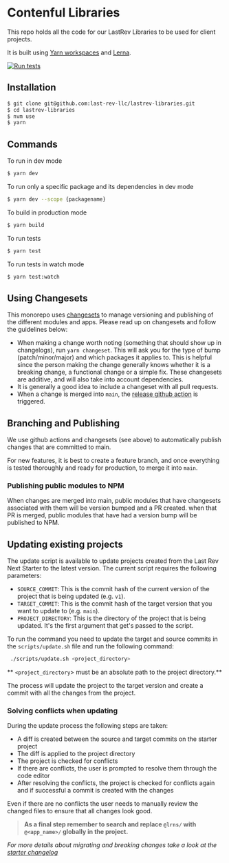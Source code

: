 # Contenful Libraries

This repo holds all the code for our LastRev Libraries to be used for client projects.

It is built using [Yarn workspaces](https://classic.yarnpkg.com/en/docs/workspaces/) and [Lerna](https://lerna.js.org/).

[![Run tests](https://github.com/last-rev-llc/lastrev-libraries/actions/workflows/run-tests.yml/badge.svg)](https://github.com/last-rev-llc/lastrev-libraries/actions/workflows/run-tests.yml)

## Installation

```bash
$ git clone git@github.com:last-rev-llc/lastrev-libraries.git
$ cd lastrev-libraries
$ nvm use
$ yarn
```

## Commands

To run in dev mode

```bash
$ yarn dev
```

To run only a specific package and its dependencies in dev mode

```bash
$ yarn dev --scope {packagename}
```

To build in production mode

```bash
$ yarn build
```

To run tests

```bash
$ yarn test
```

To run tests in watch mode

```bash
$ yarn test:watch
```

## Using Changesets

This monorepo uses [changesets](https://github.com/atlassian/changesets) to manage versioning and publishing of the different modules and apps. Please read up on changesets and follow the guidelines below:

- When making a change worth noting (something that should show up in changelogs), run `yarn changeset`. This will ask you for the type of bump (patch/minor/major) and which packages it applies to. This is helpful since the person making the change generally knows whether it is a breaking change, a functional change or a simple fix. These changesets are additive, and will also take into account dependencies.
- It is generally a good idea to include a changeset with all pull requests.
- When a change is merged into `main`, the [release github action](.github/workflows/release.yml) is triggered.

## Branching and Publishing

We use github actions and changesets (see above) to automatically publish changes that are committed to main.

For new features, it is best to create a feature branch, and once everything is tested thoroughly and ready for production, to merge it into `main`.

### Publishing public modules to NPM

When changes are merged into main, public modules that have changesets associated with them will be version bumped and a PR created. when that PR is merged, public modules that have had a version bump will be published to NPM.

## Updating existing projects

The update script is available to update projects created from the Last Rev Next Starter to the latest version.
The current script requires the following parameters:

- `SOURCE_COMMIT`: This is the commit hash of the current version of the project that is being updated (e.g. `v1`).
- `TARGET_COMMIT`: This is the commit hash of the target version that you want to update to (e.g. `main`).
- `PROJECT_DIRECTORY`: This is the directory of the project that is being updated. It's the first argument that get's passed to the script.

To run the command you need to update the target and source commits in the `scripts/update.sh` file and run the following command:

```bash
 ./scripts/update.sh <project_directory>
```

** `<project_directory`> must be an absolute path to the project directory.**

The process will update the project to the target version and create a commit with all the changes from the project.

### Solving conflicts when updating

During the update process the following steps are taken:

- A diff is created between the source and target commits on the starter project
- The diff is applied to the project directory
- The project is checked for conflicts
- If there are conflicts, the user is prompted to resolve them through the code editor
- After resolving the conflicts, the project is checked for conflicts again and if successful a commit is created with the changes

Even if there are no conflicts the user needs to manually review the changed files to ensure that all changes look good.

> **As a final step remember to search and replace `@lrns/` with `@<app_name>/` globally in the project.**

_For more details about migrating and breaking changes take a look at the [starter changelog](examples/lastrev-next-starter/CHANGELOG.md)_
